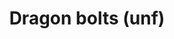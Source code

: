 ---
layout: item
title: Dragon bolts (unf)
item-id: 21930
datatable: true
id: 21930
name: "Dragon bolts (unf)"
members: true
lowalch: 56
highalch: 84
examine: "Unfeathered dragon crossbow bolts."
monsters:
  - id: 8030
    name: "Adamant dragon"
    members: true
    combat_level: 338
    wiki_url: "https://oldschool.runescape.wiki/w/Adamant_dragon"
    drops:
      - quantity: "15-20"
        rarity: 0.00909090909090909
    image: "https://oldschool.runescape.wiki/images/thumb/a/a7/Adamant_dragon.png/280px-Adamant_dragon.png?ece40"
  - id: 8060
    name: "Vorkath"
    members: true
    combat_level: 392
    wiki_url: "https://oldschool.runescape.wiki/w/Vorkath#Dragon_Slayer_II"
    drops:
      - quantity: "50-100"
        rarity: 0.05333333333333334
    image: "https://oldschool.runescape.wiki/images/thumb/9/9a/Vorkath.png/280px-Vorkath.png?1ce3f"
  - id: 8061
    name: "Vorkath"
    members: true
    combat_level: 732
    wiki_url: "https://oldschool.runescape.wiki/w/Vorkath#Post-quest"
    drops:
      - quantity: "50-100"
        rarity: 0.05333333333333334
    image: "https://oldschool.runescape.wiki/images/thumb/9/9a/Vorkath.png/280px-Vorkath.png?1ce3f"
---